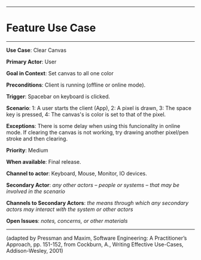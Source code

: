 <hr>

# Feature Use Case

<hr>

**Use Case**: Clear Canvas

**Primary Actor**: User

**Goal in Context**: Set canvas to all one color

**Preconditions**: Client is running (offline or online mode).

**Trigger**: Spacebar on keyboard is clicked.
  
**Scenario**: 1: A user starts the client (App), 2: A pixel is drawn, 3: The space key is pressed, 4: The canvas's is color is set to that of the pixel.
 
**Exceptions**: There is some delay when using this funcionality in online mode. If clearing the canvas is not working, try drawing another pixel/pen stroke and then clearing.

**Priority**: Medium

**When available**: Final release.

**Channel to actor**: Keyboard, Mouse, Monitor, IO devices.

**Secondary Actor**: *any other actors – people or systems – that may be involved in the scenario*

**Channels to Secondary Actors**: *the means through which any secondary actors may interact with the system or other actors*

**Open Issues**: *notes, concerns, or other materials*

<hr>



(adapted by Pressman and Maxim, Software Engineering: A Practitioner’s Approach, pp. 151-152, from Cockburn,
A., Writing Effective Use-Cases, Addison-Wesley, 2001)

